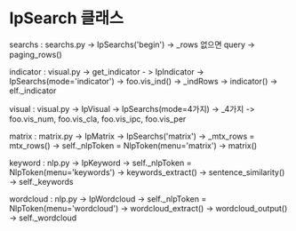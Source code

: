 # IpSearch 클래스

searchs : searchs.py -> IpSearchs('begin') -> \_rows 없으면 query -> paging_rows()

indicator : visual.py -> get_indicator - > IpIndicator -> IpSearchs(mode='indicator') -> foo.vis_ind() -> \_indRows -> indicator() -> elf.\_indicator

visual : visual.py -> IpVisual -> IpSearchs(mode=4가지) -> \_4가지 -> foo.vis_num, foo.vis_cla, foo.vis_ipc, foo.vis_per

matrix : matrix.py -> IpMatrix -> IpSearchs('matrix') -> \_mtx_rows = mtx_rows() -> self.\_nlpToken = NlpToken(menu='matrix') -> matrix()

keyword : nlp.py -> IpKeyword -> self.\_nlpToken = NlpToken(menu='keywords') -> keywords_extract() -> sentence_similarity() -> self.\_keywords

wordcloud : nlp.py -> IpWordcloud -> self.\_nlpToken = NlpToken(menu='wordcloud') -> wordcloud_extract() -> wordcloud_output() -> self.\_wordcloud
